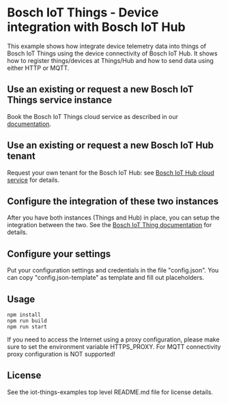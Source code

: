 # Bosch IoT Things - Device integration with Bosch IoT Hub

This example shows how integrate device telemetry data into things of Bosch IoT Things using the device connectivity of Bosch IoT Hub.
It shows how to register things/devices at Things/Hub and how to send data using either HTTP or MQTT.

## Use an existing or request a new Bosch IoT Things service instance

Book the Bosch IoT Things cloud service as described in our [documentation](https://things.s-apps.de1.bosch-iot-cloud.com/dokuwiki/doku.php?id=2_getting_started:booking:start).

## Use an existing or request a new Bosch IoT Hub tenant

Request your own tenant for the Bosch IoT Hub: see [Bosch IoT Hub cloud service](https://www.bosch-iot-suite.com/hub/) for details.

## Configure the integration of these two instances

After you have both instances (Things and Hub) in place, you can setup the integration between the two.
See the [Bosch IoT Thing documentation](https://things.s-apps.de1.bosch-iot-cloud.com/dokuwiki/doku.php?id=2_getting_started:booking:manage-y-connection) for details.

## Configure your settings

Put your configuration settings and credentials in the file "config.json". You can copy "config.json-template" as template and fill out placeholders.

## Usage

```
npm install
npm run build
npm run start
```

If you need to access the Internet using a proxy configuration, please make sure to set the environment variable HTTPS_PROXY.
For MQTT connectivity proxy configuration is NOT supported!

## License

See the iot-things-examples top level README.md file for license details.
